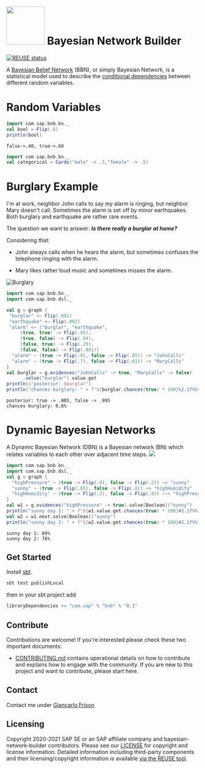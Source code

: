 
<img src="https://raw.githubusercontent.com/SAP/bayesian-network-builder/master/docs/logo.png" width="100"> Bayesian Network Builder 
=====

[![REUSE status](https://api.reuse.software/badge/github.com/SAP/bayesian-network-builder)](https://api.reuse.software/info/github.com/SAP/bayesian-network-builder)

A [Bayesian Belief Network](https://en.wikipedia.org/wiki/Bayesian_network) (BBN), or simply Bayesian Network, is a statistical model used to describe the [conditional dependencies](https://en.wikipedia.org/wiki/Conditional_dependence) between different random variables.

# Random Variables
```scala
import com.sap.bnb.bn._
val bool = Flip(.6)
println(bool)
```

```
false->.40, true->.60
```

```scala
import com.sap.bnb.bn._
val categorical = Cards("male" -> .5,"female" -> .5)

```

# Burglary Example
I'm at work, neighbor John calls to say my alarm is ringing, but
neighbor Mary doesn't call. Sometimes the alarm is set off by
minor earthquakes. Both burglary and earthquake are rather rare events.

The question we want to answer: _**Is there really a burglar at home?**_

Considering that:

- John always calls when he hears the alarm, but sometimes
  confuses the telephone ringing with the alarm.

- Mary likes rather loud music and sometimes misses the alarm. 

![Burglary](docs/alarm.png)
```scala
import com.sap.bnb.bn._
import com.sap.bnb.dsl._

val g = graph {
 "burglar" <~ Flip(.001)
 "earthquake" <~ Flip(.002)
 "alarm" <~ ("burglar", "earthquake",
     (true, true) -> Flip(.95),
     (true, false) -> Flip(.94),
     (false, true) -> Flip(.29),
     (false, false) -> Flip(.001))
  "alarm" ~ (true -> Flip(.9), false -> Flip(.05)) ~> "JohnCalls"
  "alarm" ~ (true -> Flip(.7), false -> Flip(.01)) ~> "MaryCalls"
}
val burglar = g.evidences("JohnCalls" -> true, "MaryCalls" -> false)
      .solve("burglar").value.get
println(s"posterior: $burglar")
println("chances burglary: " + f"${burglar.chances(true) * 100}%2.1f%%")
```

```
posterior: true -> .005, false -> .995
chances burglary: 0,6%
```

# Dynamic Bayesian Networks
A Dynamic Bayesian Network (DBN) is a Bayesian network (BN) which relates variables to each other over adjacent time steps. 
![](docs/dbn.png)
```scala
import com.sap.bnb.bn._
import com.sap.bnb.dsl._
val g = graph {
  "highPressure" ~ (true -> Flip(.9), false -> Flip(.2)) ~> "sunny"
  "sunny" ~ (true -> Flip(.05), false -> Flip(.8)) ~> "highHumidity"
  "highHumidity" ~ (true -> Flip(.2), false -> Flip(.9)) ~~> "highPressure"
}
val w1 = g.evidences("highPressure" -> true).solve[Boolean]("sunny")
println("sunny day 1: " + f"${w1.value.get.chances(true) * 100}#2.1f%%") 
val w2 = w1.next.solve[Boolean]("sunny")
println("sunny day 2: " + f"${w2.value.get.chances(true) * 100}#2.1f%%") 
```
```
sunny day 1: 89%
sunny day 2: 76%
```

## Get Started
Install [sbt](https://www.scala-sbt.org/1.x/docs/Setup.html).

```sbt
sbt test publishLocal
```

then in your sbt project add 
```sbt
libraryDependencies += "com.sap" % "bnb" % "0.1"
```

## Contribute

Contributions are welcome!
If you're interested please check these two important documents:

* [CONTRIBUTING.md](CONTRIBUTING.md) contains operational details on how to contribute and explains how to engage with the community. If you are new to this project and want to contribute, please start here.

## Contact

Contact me under [Giancarlo Frison](mailto:giancarlo.frison@sap.com)

## Licensing 

Copyright 2020-2021 SAP SE or an SAP affiliate company and bayesian-network-builder contributors. Please see our [LICENSE](LICENSE) for copyright and license information. Detailed information including third-party components and their licensing/copyright information is available [via the REUSE tool](https://api.reuse.software/info/github.com/SAP/bayesian-network-builder).
